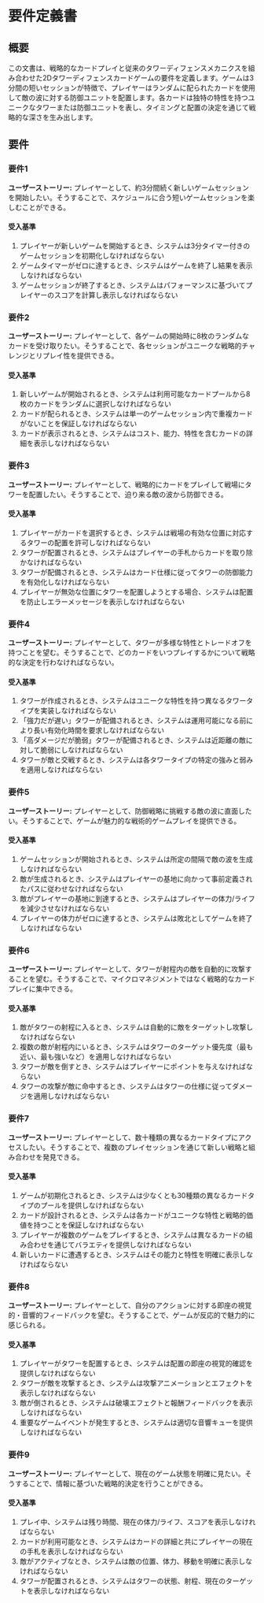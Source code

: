 # 要件定義書

## 概要

この文書は、戦略的なカードプレイと従来のタワーディフェンスメカニクスを組み合わせた2Dタワーディフェンスカードゲームの要件を定義します。ゲームは3分間の短いセッションが特徴で、プレイヤーはランダムに配られたカードを使用して敵の波に対する防御ユニットを配置します。各カードは独特の特性を持つユニークなタワーまたは防御ユニットを表し、タイミングと配置の決定を通じて戦略的な深さを生み出します。

## 要件

### 要件1

**ユーザーストーリー:** プレイヤーとして、約3分間続く新しいゲームセッションを開始したい。そうすることで、スケジュールに合う短いゲームセッションを楽しむことができる。

#### 受入基準

1. プレイヤーが新しいゲームを開始するとき、システムは3分タイマー付きのゲームセッションを初期化しなければならない
2. ゲームタイマーがゼロに達するとき、システムはゲームを終了し結果を表示しなければならない
3. ゲームセッションが終了するとき、システムはパフォーマンスに基づいてプレイヤーのスコアを計算し表示しなければならない

### 要件2

**ユーザーストーリー:** プレイヤーとして、各ゲームの開始時に8枚のランダムなカードを受け取りたい。そうすることで、各セッションがユニークな戦略的チャレンジとリプレイ性を提供できる。

#### 受入基準

1. 新しいゲームが開始されるとき、システムは利用可能なカードプールから8枚のカードをランダムに選択しなければならない
2. カードが配られるとき、システムは単一のゲームセッション内で重複カードがないことを保証しなければならない
3. カードが表示されるとき、システムはコスト、能力、特性を含むカードの詳細を表示しなければならない

### 要件3

**ユーザーストーリー:** プレイヤーとして、戦略的にカードをプレイして戦場にタワーを配置したい。そうすることで、迫り来る敵の波から防御できる。

#### 受入基準

1. プレイヤーがカードを選択するとき、システムは戦場の有効な位置に対応するタワーの配置を許可しなければならない
2. タワーが配置されるとき、システムはプレイヤーの手札からカードを取り除かなければならない
3. タワーが配備されるとき、システムはカード仕様に従ってタワーの防御能力を有効化しなければならない
4. プレイヤーが無効な位置にタワーを配置しようとする場合、システムは配置を防止しエラーメッセージを表示しなければならない

### 要件4

**ユーザーストーリー:** プレイヤーとして、タワーが多様な特性とトレードオフを持つことを望む。そうすることで、どのカードをいつプレイするかについて戦略的な決定を行わなければならない。

#### 受入基準

1. タワーが作成されるとき、システムはユニークな特性を持つ異なるタワータイプを実装しなければならない
2. 「強力だが遅い」タワーが配備されるとき、システムは運用可能になる前により長い有効化時間を要求しなければならない
3. 「高ダメージだが脆弱」タワーが配備されるとき、システムは近距離の敵に対して脆弱にしなければならない
4. タワーが敵と交戦するとき、システムは各タワータイプの特定の強みと弱みを適用しなければならない

### 要件5

**ユーザーストーリー:** プレイヤーとして、防御戦略に挑戦する敵の波に直面したい。そうすることで、ゲームが魅力的な戦術的ゲームプレイを提供できる。

#### 受入基準

1. ゲームセッションが開始されるとき、システムは所定の間隔で敵の波を生成しなければならない
2. 敵が生成されるとき、システムはプレイヤーの基地に向かって事前定義されたパスに従わせなければならない
3. 敵がプレイヤーの基地に到達するとき、システムはプレイヤーの体力/ライフを減少させなければならない
4. プレイヤーの体力がゼロに達するとき、システムは敗北としてゲームを終了しなければならない

### 要件6

**ユーザーストーリー:** プレイヤーとして、タワーが射程内の敵を自動的に攻撃することを望む。そうすることで、マイクロマネジメントではなく戦略的なカードプレイに集中できる。

#### 受入基準

1. 敵がタワーの射程に入るとき、システムは自動的に敵をターゲットし攻撃しなければならない
2. 複数の敵が射程内にいるとき、システムはタワーのターゲット優先度（最も近い、最も強いなど）を適用しなければならない
3. タワーが敵を倒すとき、システムはプレイヤーにポイントを与えなければならない
4. タワーの攻撃が敵に命中するとき、システムはタワーの仕様に従ってダメージを適用しなければならない

### 要件7

**ユーザーストーリー:** プレイヤーとして、数十種類の異なるカードタイプにアクセスしたい。そうすることで、複数のプレイセッションを通じて新しい戦略と組み合わせを発見できる。

#### 受入基準

1. ゲームが初期化されるとき、システムは少なくとも30種類の異なるカードタイプのプールを提供しなければならない
2. カードが設計されるとき、システムは各カードがユニークな特性と戦略的価値を持つことを保証しなければならない
3. プレイヤーが複数のゲームをプレイするとき、システムは異なるカードの組み合わせを通じてバラエティを提供しなければならない
4. 新しいカードに遭遇するとき、システムはその能力と特性を明確に表示しなければならない

### 要件8

**ユーザーストーリー:** プレイヤーとして、自分のアクションに対する即座の視覚的・音響的フィードバックを望む。そうすることで、ゲームが反応的で魅力的に感じられる。

#### 受入基準

1. プレイヤーがタワーを配置するとき、システムは配置の即座の視覚的確認を提供しなければならない
2. タワーが敵を攻撃するとき、システムは攻撃アニメーションとエフェクトを表示しなければならない
3. 敵が倒されるとき、システムは破壊エフェクトと報酬フィードバックを表示しなければならない
4. 重要なゲームイベントが発生するとき、システムは適切な音響キューを提供しなければならない

### 要件9

**ユーザーストーリー:** プレイヤーとして、現在のゲーム状態を明確に見たい。そうすることで、情報に基づいた戦略的決定を行うことができる。

#### 受入基準

1. プレイ中、システムは残り時間、現在の体力/ライフ、スコアを表示しなければならない
2. カードが利用可能なとき、システムはカードの詳細と共にプレイヤーの現在の手札を表示しなければならない
3. 敵がアクティブなとき、システムは敵の位置、体力、移動を明確に表示しなければならない
4. タワーが配置されるとき、システムはタワーの状態、射程、現在のターゲットを表示しなければならない

